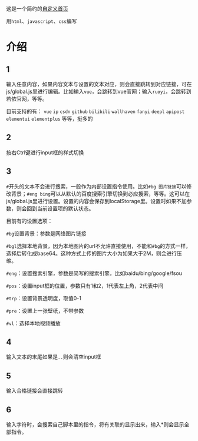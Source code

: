这是一个简约的[自定义首页](https://github.com/VictorGol/a-simple-homepage)

用`html`、`javascript`、`css`编写

# 介绍

## 1

输入任意内容，如果内容文本与设置的文本对应，则会直接跳转到对应链接，可在js/global.js里进行编辑。比如输入`vue`，会跳转到vue官网；输入`ruoyi`，会跳转到若依官网，等等。

目前支持的有：
`vue`
`ip`
`csdn`
`github`
`bilibili`
`wallhaven`
`fanyi`
`deepl`
`apipost`
`elementui`
`elementplus`
等等，挺多的

## 2

按右Ctrl键进行input框的样式切换

## 3

`#`开头的文本不会进行搜索，一般作为内部设置指令使用。比如`#bg 图片链接`可以修改背景；`#eng bing`可以从默认的百度搜索引擎切换到必应搜索，等等。这可以在js/global.js里进行设置。设置的内容会保存到localStorage里。设置时如果不加参数，则会回到当前设置项的默认状态。

目前有的设置选项：

`#bg`设置背景：参数是网络图片链接

`#bgl`选择本地背景，因为本地图片的url不允许直接使用，不能和`#bg`的方式一样，选择后转化成base64。这种方式上传的图片大小为如果大于2M，则会进行压缩。

`#eng`：设置搜索引擎，参数是简写的搜索引擎，比如baidu/bing/google/fsou

`#pos`：设置input框的位置，参数只有1和2，1代表左上角，2代表中间

`#trp`：设置背景透明度，取值0-1

`#pre`：设置上一张壁纸，不带参数

`#vl`：选择本地视频播放

## 4
输入文本的末尾如果是`..`则会清空input框

## 5
输入合格链接会直接跳转

## 6
输入字符时，会搜索自己脚本里的指令，将有关联的显示出来，输入*则会显示全部指令。

